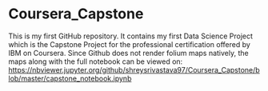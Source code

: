 # Coursera_Capstone
This is my first GitHub repository. It contains my first Data Science Project which is the Capstone Project for the professional certification offered by IBM on Coursera.
Since Github does not render folium maps natively, the maps along with the full notebook can be viewed on: https://nbviewer.jupyter.org/github/shreysrivastava97/Coursera_Capstone/blob/master/capstone_notebook.ipynb
